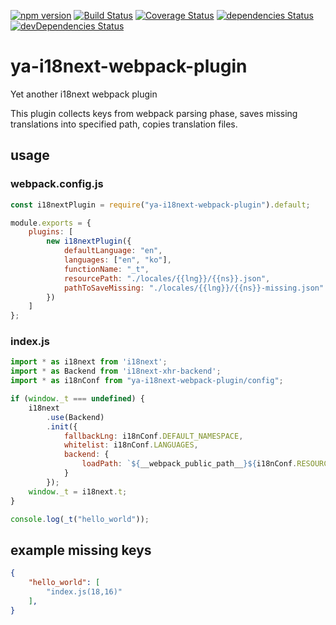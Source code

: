 [![npm version](https://badge.fury.io/js/ya-i18next-webpack-plugin.svg)](https://badge.fury.io/js/ya-i18next-webpack-plugin)
[![Build Status](https://travis-ci.org/Perlmint/ya-i18next-webpack-plugin.svg?branch=master)](https://travis-ci.org/Perlmint/ya-i18next-webpack-plugin)
[![Coverage Status](https://coveralls.io/repos/github/Perlmint/ya-i18next-webpack-plugin/badge.svg?branch=master)](https://coveralls.io/github/Perlmint/ya-i18next-webpack-plugin?branch=master)
[![dependencies Status](https://david-dm.org/perlmint/ya-i18next-webpack-plugin/status.svg)](https://david-dm.org/perlmint/ya-i18next-webpack-plugin)
[![devDependencies Status](https://david-dm.org/perlmint/ya-i18next-webpack-plugin/dev-status.svg)](https://david-dm.org/perlmint/ya-i18next-webpack-plugin?type=dev)
# ya-i18next-webpack-plugin

Yet another i18next webpack plugin

This plugin collects keys from webpack parsing phase, saves missing translations into specified path, copies translation files.

## usage

### webpack.config.js
```js
const i18nextPlugin = require("ya-i18next-webpack-plugin").default;

module.exports = {
    plugins: [
        new i18nextPlugin({
            defaultLanguage: "en",
            languages: ["en", "ko"],
            functionName: "_t",
            resourcePath: "./locales/{{lng}}/{{ns}}.json",
            pathToSaveMissing: "./locales/{{lng}}/{{ns}}-missing.json"
        })
    ]
};
```

### index.js
```js
import * as i18next from 'i18next';
import * as Backend from 'i18next-xhr-backend';
import * as i18nConf from "ya-i18next-webpack-plugin/config";

if (window._t === undefined) {
	i18next
		.use(Backend)
		.init({
			fallbackLng: i18nConf.DEFAULT_NAMESPACE,
			whitelist: i18nConf.LANGUAGES,
			backend: {
				loadPath: `${__webpack_public_path__}${i18nConf.RESOURCE_PATH}`
			}
		});
	window._t = i18next.t;
}

console.log(_t("hello_world"));
```

## example missing keys

```json
{
	"hello_world": [
		"index.js(18,16)"
	],
}
```